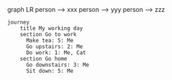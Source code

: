 
<div class="mermaid">
graph LR
person --> xxx
person --> yyy
person --> zzz
</div>


```mermaid
journey
    title My working day
    section Go to work
      Make tea: 5: Me
      Go upstairs: 2: Me
      Do work: 1: Me, Cat
    section Go home
      Go downstairs: 3: Me
      Sit down: 5: Me
```
